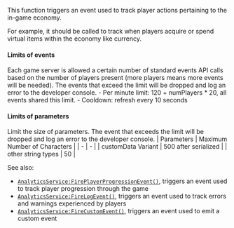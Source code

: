 This function triggers an event used to track player actions pertaining to
the in-game economy.

For example, it should be called to track when players acquire or spend
virtual items within the economy like currency.
#### Limits of events

Each game server is allowed a certain number of standard events API calls
based on the number of players present (more players means more events
will be needed). The events that exceed the limit will be dropped and log
an error to the developer console. - Per minute limit: 120 + numPlayers *
20, all events shared this limit. - Cooldown: refresh every 10 seconds
#### Limits of parameters

Limit the size of parameters. The event that exceeds the limit will be
dropped and log an error to the developer console.
| Parameters | Maximum Number of Characters |
| - | - |
| customData Variant | 500 after serialized |
| other string types | 50 |

See also:

- [`AnalyticsService:FirePlayerProgressionEvent()`](https://create.roblox.com/docs/reference/engine/classes/AnalyticsService#FirePlayerProgressionEvent), triggers an event
used to track player progression through the game
- [`AnalyticsService:FireLogEvent()`](https://create.roblox.com/docs/reference/engine/classes/AnalyticsService#FireLogEvent), triggers an event used to track
errors and warnings experienced by players
- [`AnalyticsService:FireCustomEvent()`](https://create.roblox.com/docs/reference/engine/classes/AnalyticsService#FireCustomEvent), triggers an event used to
emit a custom event